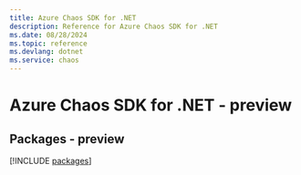 ```yaml
---
title: Azure Chaos SDK for .NET
description: Reference for Azure Chaos SDK for .NET
ms.date: 08/28/2024
ms.topic: reference
ms.devlang: dotnet
ms.service: chaos
---
```

# Azure Chaos SDK for .NET - preview
## Packages - preview
[!INCLUDE [packages](chaos-index.md)]